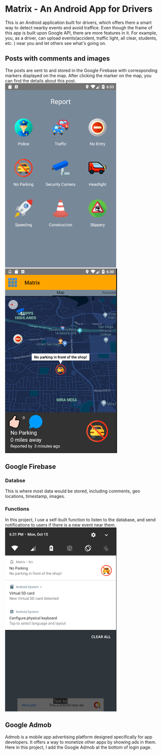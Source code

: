 # Matrix - An Android App for Drivers
This is an Android application built for drivers, which offers them a smart way to detect nearby events and avoid traffice.
Even though the frame of this app is built upon Google API, there are more features in it. For example, you, as a driver, can upload
events(accident, traffic light, all clear, students, etc. ) near you and let others see what's going on.

## Posts with comments and images
The posts are sent to and stored in the Google Firebase with corresponding markers displayed on the map. After clicking the marker on the map, you can find the details about this post.     
![image](https://github.com/seuygr/Matrix/blob/master/images/Report.png)
![image](https://github.com/seuygr/Matrix/blob/master/images/Posts%20and%20commends.png)   

## Google Firebase
### Databse
This is where most data would be stored, including comments, geo locations, timestamp, images. 
### Functions
In this project, I use a self-built function to listen to the database, and send notifications to users if there is a new event near them.  
![image](https://github.com/seuygr/Matrix/blob/master/images/Notifications.png)
## Google Admob
Admob is a mobile app advertising platform designed specifically for app developers. It offers a way to monetize other apps by showing ads in them. Here in this project, I add the Google Admob at the bottom of login page.


